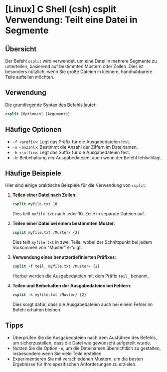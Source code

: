 # [Linux] C Shell (csh) csplit Verwendung: Teilt eine Datei in Segmente

## Übersicht
Der Befehl `csplit` wird verwendet, um eine Datei in mehrere Segmente zu unterteilen, basierend auf bestimmten Mustern oder Zeilen. Dies ist besonders nützlich, wenn Sie große Dateien in kleinere, handhabbarere Teile aufteilen möchten.

## Verwendung
Die grundlegende Syntax des Befehls lautet:

```csh
csplit [Optionen] [Argumente]
```

## Häufige Optionen
- `-f <prefix>`: Legt das Präfix für die Ausgabedateien fest.
- `-n <anzahl>`: Bestimmt die Anzahl der Ziffern im Dateinamen.
- `-b <suffix>`: Legt das Suffix für die Ausgabedateien fest.
- `-k`: Beibehaltung der Ausgabedateien, auch wenn der Befehl fehlschlägt.

## Häufige Beispiele
Hier sind einige praktische Beispiele für die Verwendung von `csplit`:

1. **Teilen einer Datei nach Zeilen**:
   ```csh
   csplit myfile.txt 10
   ```
   Dies teilt `myfile.txt` nach jeder 10. Zeile in separate Dateien auf.

2. **Teilen einer Datei bei einem bestimmten Muster**:
   ```csh
   csplit myfile.txt /Muster/ {2}
   ```
   Dies teilt `myfile.txt` in zwei Teile, wobei der Schnittpunkt bei jedem Vorkommen von "Muster" erfolgt.

3. **Verwendung eines benutzerdefinierten Präfixes**:
   ```csh
   csplit -f teil_ myfile.txt /Muster/ {2}
   ```
   Hierbei werden die Ausgabedateien mit dem Präfix `teil_` benannt.

4. **Teilen und Beibehalten der Ausgabedateien bei Fehlern**:
   ```csh
   csplit -k myfile.txt /Muster/ {2}
   ```
   Dies sorgt dafür, dass die Ausgabedateien auch bei einem Fehler im Befehl erhalten bleiben.

## Tipps
- Überprüfen Sie die Ausgabedateien nach dem Ausführen des Befehls, um sicherzustellen, dass die Datei wie gewünscht aufgeteilt wurde.
- Nutzen Sie die Option `-n`, um die Dateinamen übersichtlich zu gestalten, insbesondere wenn Sie viele Teile erstellen.
- Experimentieren Sie mit verschiedenen Mustern, um die besten Ergebnisse für Ihre spezifischen Anforderungen zu erzielen.
